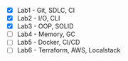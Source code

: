 - [x] Lab1 - Git, SDLC, CI
- [x] Lab2 - I/O, CLI
- [x] Lab3 - OOP, SOLID
- [ ] Lab4 - Memory, GC
- [ ] Lab5 - Docker, CI/CD
- [ ] Lab6 - Terraform, AWS, Localstack
